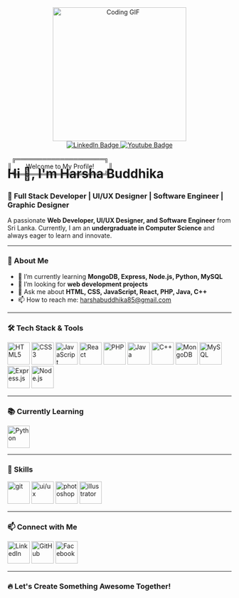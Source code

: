 <div align="center">
  <img src="https://media.tenor.com/myPHsReL2YIAAAAM/hacker.gif" alt="Coding GIF" width="300" />
</div>

<div id="badges" align="center">
  <a href="https://www.linkedin.com/in/harsha-buddhika/">
    <img src="https://img.shields.io/badge/LinkedIn-blue?style=for-the-badge&logo=linkedin&logoColor=white" alt="LinkedIn Badge"/> 
  </a>
  <a href="https://www.facebook.com/harsha.buddika.5623">
    <img src="https://img.shields.io/badge/FaceBook-red?style=for-the-badge&logo=facebook&logoColor=white" alt="Youtube Badge"/>
  </a>
  <br/>
  <!-- <img src="https://komarev.com/ghpvc/?username=DilZhaan&style=flat-square&color=blue" alt=""/> -->
</div>

<div align="center">
<p style="position:fixed;">
╔════════════════════╗ <br/>
║&emsp;&emsp; Welcome to My Profile! &emsp;&emsp;║<br/>
╚════════════════════╝<br/>
</p>
</div>

# Hi 👋, I'm Harsha Buddhika

### 🚀 Full Stack Developer | UI/UX Designer | Software Engineer | Graphic Designer

A passionate **Web Developer, UI/UX Designer, and Software Engineer** from Sri Lanka. Currently, I am an **undergraduate in Computer Science** and always eager to learn and innovate.

---

### 🌱 About Me

- 🌱 I’m currently learning **MongoDB, Express, Node.js, Python, MySQL**
- 🤝 I’m looking for **web development projects**
- 💬 Ask me about **HTML, CSS, JavaScript, React, PHP, Java, C++**
- 📫 How to reach me: [harshabuddhika85@gmail.com](mailto:harshabuddhika85@gmail.com)

---

### 🛠 Tech Stack & Tools

<p align="left">
  <img src="https://cdn.jsdelivr.net/gh/devicons/devicon/icons/html5/html5-original.svg" alt="HTML5" width="50" height="50"/>
  <img src="https://cdn.jsdelivr.net/gh/devicons/devicon/icons/css3/css3-original.svg" alt="CSS3" width="50" height="50"/>
  <img src="https://cdn.jsdelivr.net/gh/devicons/devicon/icons/javascript/javascript-original.svg" alt="JavaScript" width="50" height="50"/>
  <img src="https://cdn.jsdelivr.net/gh/devicons/devicon/icons/react/react-original.svg" alt="React" width="50" height="50"/>
  <img src="https://cdn.jsdelivr.net/gh/devicons/devicon/icons/php/php-original.svg" alt="PHP" width="50" height="50"/>
  <img src="https://cdn.jsdelivr.net/gh/devicons/devicon/icons/java/java-original.svg" alt="Java" width="50" height="50"/>
  <img src="https://cdn.jsdelivr.net/gh/devicons/devicon/icons/cplusplus/cplusplus-original.svg" alt="C++" width="50" height="50"/>
  <img src="https://cdn.jsdelivr.net/gh/devicons/devicon/icons/mongodb/mongodb-original.svg" alt="MongoDB" width="50" height="50"/>
  <img src="https://cdn.jsdelivr.net/gh/devicons/devicon/icons/mysql/mysql-original.svg" alt="MySQL" width="50" height="50"/>
  <img src="https://www.domeniclabbate.com/_next/static/media/express.27b48634.png" alt="Express.js" width="50" height="50"/>
  <img src="https://cdn.jsdelivr.net/gh/devicons/devicon/icons/nodejs/nodejs-original.svg" alt="Node.js" width="50" height="50"/>
</p>

---

### 📚 Currently Learning

<p align="left">
  <img src="https://cdn.jsdelivr.net/gh/devicons/devicon/icons/python/python-original.svg" alt="Python" width="50" height="50"/>
</p>

---
### 🎯 Skills
<p align="left">
  <img src="https://img.icons8.com/color/512/git.png" alt="git" width="50" height="50"/>
  <img src="https://static-00.iconduck.com/assets.00/apps-figma-icon-2048x2048-ctjj5ab7.png" alt="ui/ux" width="50" height="50"/>
  <img src="https://upload.wikimedia.org/wikipedia/commons/thumb/a/af/Adobe_Photoshop_CC_icon.svg/120px-Adobe_Photoshop_CC_icon.svg.png" alt="photoshop" width="50" height="50"/>
  <img src="https://upload.wikimedia.org/wikipedia/commons/thumb/f/fb/Adobe_Illustrator_CC_icon.svg/2101px-Adobe_Illustrator_CC_icon.svg.png" alt="illustrator" width="50" height="50"/>
</p>

---

### 📫 Connect with Me

<p align="left">
  <a href="https://www.linkedin.com/in/harsha-buddhika/"><img src="https://img.icons8.com/fluency/48/000000/linkedin.png" alt="LinkedIn" width="50" height="50"/></a>
  <a href="https://github.com/Harsha-Buddhika-Official"><img src="https://img.icons8.com/fluency/48/000000/github.png" alt="GitHub" width="50" height="50"/></a>
  <a href="https://www.facebook.com/harsha.buddika.5623"><img src="https://upload.wikimedia.org/wikipedia/commons/6/6c/Facebook_Logo_2023.png" alt="Facebook" width="50" height="50"/></a>
</p>

---

### 🔥 Let's Create Something Awesome Together!